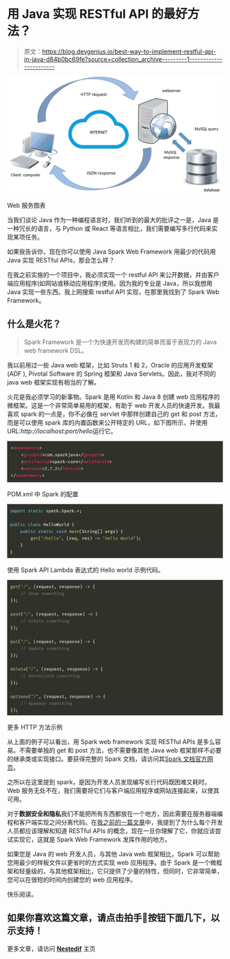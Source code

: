 # 用 Java 实现 RESTful API 的最好方法？

> 原文：<https://blog.devgenius.io/best-way-to-implement-restful-api-in-java-d84b0bc69fe?source=collection_archive---------1----------------------->

![](img/edaa73f1cc2ea0f02619095ae9ffc615.png)

Web 服务图表

当我们谈论 Java 作为一种编程语言时，我们听到的最大的批评之一是，Java 是一种冗长的语言，与 Python 或 React 等语言相比，我们需要编写多行代码来实现某项任务。

如果我告诉你，现在你可以使用 Java Spark Web Framework 用最少的代码用 Java 实现 RESTful APIs，那会怎么样？

在我之前实施的一个项目中，我必须实现一个 restful API 来公开数据，并由客户端应用程序(如网站或移动应用程序)使用。因为我的专业是 Java，所以我想用 Java 实现一些东西。我上网搜索 restful API 实现，在那里我找到了 Spark Web Framework。

## 什么是火花？

> Spark Framework 是一个为快速开发而构建的简单而富于表现力的 Java web framework DSL。

我以前用过一些 Java web 框架，比如 Struts 1 和 2，Oracle 的应用开发框架(ADF ), Pivotal Software 的 Spring 框架和 Java Servlets。因此，我对不同的 java web 框架实现有相当的了解。

火花是我必须学习的新事物。Spark 是用 Kotlin 和 Java 8 创建 web 应用程序的微框架。这是一个非常简单易用的框架，有助于 web 开发人员的快速开发。我最喜欢 spark 的一点是，你不必像在 servlet 中那样创建自己的 get 和 post 方法，而是可以使用 spark 库的内置函数来公开特定的 URL，如下图所示，并使用 URL:*http://localhost:port/hello*运行它。

![](img/6cf0bf9f03a38b6e5c415535e00278d3.png)

POM.xml 中 Spark 的配置

![](img/d97b622e04ec4107e6f4d214028d912c.png)

使用 Spark API Lambda 表达式的 Hello world 示例代码。

![](img/5778d264e45ba91cd1f314805f03dbc2.png)

更多 HTTP 方法示例

从上面的例子可以看出，用 Spark web framework 实现 RESTful APIs 是多么容易。不需要单独的 get 和 post 方法，也不需要像其他 Java web 框架那样不必要的继承类或实现接口。要获得完整的 Spark 文档，请访问其[Spark 文档官方网页](http://sparkjava.com/documentation#getting-started)。

之所以在这里提到 spark，是因为开发人员发现编写长行代码既困难又耗时。Web 服务无处不在，我们需要将它们与客户端应用程序或网站连接起来，以使其可用。

对于**数据安全和隐私**我们不能把所有东西都放在一个地方，因此需要在服务器端编程和客户端实现之间分离代码。在[我之前的一篇文章](https://medium.com/@ahmedahsankhan/why-all-the-developers-should-learn-and-understand-rest-soap-services-377c13388b5b)中，我提到了为什么每个开发人员都应该理解和知道 RESTful APIs 的概念，现在一旦你理解了它，你就应该尝试实现它，这就是 Spark Web Framework 发挥作用的地方。

如果您是 Java 的 web 开发人员，与其他 Java web 框架相比，Spark 可以帮助您用最少的样板文件以更省时的方式实现 web 应用程序。由于 Spark 是一个微框架和轻量级的，与其他框架相比，它只提供了少量的特性，但同时，它非常简单，您可以在很短的时间内创建您的 web 应用程序。

快乐阅读。

## 如果你喜欢这篇文章，请点击拍手👏按钮下面几下，以示支持！

更多文章，请访问 [**Nestedif**](http://Medium.com/Nestedif) 主页